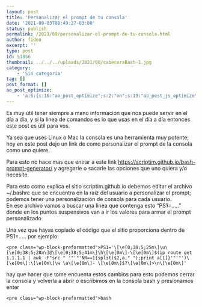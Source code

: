 ```yaml
---
layout: post
title: 'Personalizar el prompt de tu consola'
date: '2021-09-03T08:49:27-03:00'
status: publish
permalink: /2021/09/personalizar-el-prompt-de-tu-consola.html
author: fideo
excerpt: ''
type: post
id: 51856
thumbnail: ../../../uploads/2021/08/cabeceraBash-1.jpg
category:
    - 'Sin categoría'
tag: []
post_format: []
ao_post_optimize:
    - 'a:5:{s:16:"ao_post_optimize";s:2:"on";s:19:"ao_post_js_optimize";s:2:"on";s:20:"ao_post_css_optimize";s:2:"on";s:12:"ao_post_ccss";s:2:"on";s:16:"ao_post_lazyload";s:2:"on";}'
---
```

Es muy útil tener siempre a mano información que nos puede servir en el día a día, y si la linea de comandos es lo que usas en el día a día entonces este post es útil para vos.

Ya sea que uses Linux o Mac la consola es una herramienta muy potente; hoy en este post dejo un link de como personalizar el prompt de la consola como uno quiere.

Para esto no hace mas que entrar a este link <https://scriptim.github.io/bash-prompt-generator/> y agregarle o sacarle las opciones que uno quiera y/o necesite.

Para esto como explica el sitio scriptim.github.io debemos editar el archivo ~/.bashrc que se encuentra en la raíz del usuario a personalizar el prompt; podemos tener una personalización de consola para cada usuario.  
En ese archivo vamos a buscar una linea que contenga esto “PS1=…..” donde en los puntos suspensivos van a ir los valores para armar el prompt personalizado.

Una vez que hayas copiado el código que el sitio proporciona dentro de PS1=….. por ejemplo:

```
<pre class="wp-block-preformatted">PS1='\[\e[0;38;5;25m\]\u\[\e[0;38;5;28m\]@\[\e[0;38;5;41m\]\h\[\e[0m\]-\[\e[0m\]$(ip route get 1.1.1.1 | awk -F"src " '"'"'NR==1{split($2,a," ");print a[1]}'"'"')\[\e[0m\]:\[\e[0m\]\w \a\[\e[0m\]- \[\e[0m\]$?\[\e[0m\]>\n\[\e[0m\]'
```

hay que hacer que tome encuenta estos cambios para esto podemos cerrar la consola y volverla a abrir o escribimos en la consola bash y presionamos enter

```
<pre class="wp-block-preformatted">bash 
```
